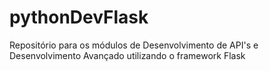 # pythonDevFlask
 Repositório para os módulos de Desenvolvimento de API's e Desenvolvimento Avançado utilizando o framework Flask
